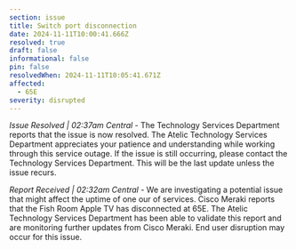 ```yaml
---
section: issue
title: Switch port disconnection
date: 2024-11-11T10:00:41.666Z
resolved: true
draft: false
informational: false
pin: false
resolvedWhen: 2024-11-11T10:05:41.671Z
affected:
  - 65E
severity: disrupted
---
```

*Issue Resolved | 02:37am Central* - The Technology Services Department reports that the issue is now resolved. The Atelic Technology Services Department appreciates your patience and understanding while working through this service outage. If the issue is still occurring, please contact the Technology Services Department. This will be the last update unless the issue recurs.

*Report Received | 02:32am Central* - We are investigating a potential issue that might affect the uptime of one our of services. Cisco Meraki reports that the Fish Room Apple TV has disconnected at 65E. The Atelic Technology Services Department has  been able to validate this report and are monitoring further updates from Cisco Meraki. End user disruption may occur for this issue.